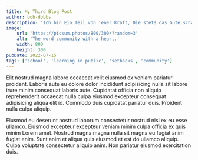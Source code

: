 ```yaml
---
title: My Third Blog Post
author: bob-dobbs
description: 'Ich bin Ein Teil von jener Kraft, Die stets das Gute schafft. '
image:
    url: 'https://picsum.photos/800/300/?random=3'
    alt: 'The word community with a heart.'
    width: 800
    height: 300
pubDate: 2022-07-15
tags: ['school', 'learning in public', 'setbacks', 'community']
---
```


Elit nostrud magna labore occaecat velit eiusmod ex veniam pariatur proident. Laboris aute eu dolore dolor incididunt adipisicing nulla sit labore irure minim consequat laboris aute. Cupidatat officia non aliquip reprehenderit occaecat nulla culpa eiusmod excepteur consequat adipisicing aliqua elit id. Commodo duis cupidatat pariatur duis. Proident nulla culpa aliquip.

Eiusmod eu deserunt nostrud laborum consectetur nostrud nisi ex eu esse ullamco. Eiusmod excepteur excepteur veniam minim culpa officia ex quis minim Lorem amet. Nostrud magna magna nulla sit magna eu fugiat anim fugiat enim. Sunt anim et aliqua quis eiusmod et est do ullamco aliquip. Culpa voluptate consectetur aliquip anim. Non pariatur eiusmod exercitation duis.

